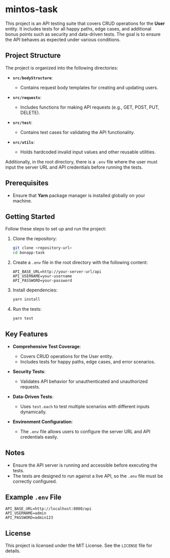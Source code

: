 # mintos-task

This project is an API testing suite that covers CRUD operations for the **User** entity. It includes tests for all happy paths, edge cases, and additional bonus points such as security and data-driven tests. The goal is to ensure the API behaves as expected under various conditions.

## Project Structure

The project is organized into the following directories:

- **`src/bodyStructure`**:
  - Contains request body templates for creating and updating users.
  
- **`src/requests`**:
  - Includes functions for making API requests (e.g., GET, POST, PUT, DELETE).

- **`src/test`**:
  - Contains test cases for validating the API functionality.

- **`src/utils`**:
  - Holds hardcoded invalid input values and other reusable utilities.

Additionally, in the root directory, there is a `.env` file where the user must input the server URL and API credentials before running the tests.

## Prerequisites

- Ensure that **Yarn** package manager is installed globally on your machine.

## Getting Started

Follow these steps to set up and run the project:

1. Clone the repository:
   ```bash
   git clone <repository-url>
   cd bonapp-task
   ```

2. Create a `.env` file in the root directory with the following content:
   ```env
   API_BASE_URL=http://your-server-url/api
   API_USERNAME=your-username
   API_PASSWORD=your-password
   ```

3. Install dependencies:
   ```bash
   yarn install
   ```

4. Run the tests:
   ```bash
   yarn test
   ```

## Key Features

- **Comprehensive Test Coverage**:
  - Covers CRUD operations for the User entity.
  - Includes tests for happy paths, edge cases, and error scenarios.

- **Security Tests**:
  - Validates API behavior for unauthenticated and unauthorized requests.

- **Data-Driven Tests**:
  - Uses `test.each` to test multiple scenarios with different inputs dynamically.

- **Environment Configuration**:
  - The `.env` file allows users to configure the server URL and API credentials easily.

## Notes

- Ensure the API server is running and accessible before executing the tests.
- The tests are designed to run against a live API, so the `.env` file must be correctly configured.

## Example `.env` File

```env
API_BASE_URL=http://localhost:8080/api
API_USERNAME=admin
API_PASSWORD=admin123
```

## License

This project is licensed under the MIT License. See the `LICENSE` file for details.